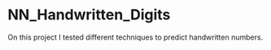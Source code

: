 # NN_Handwritten_Digits

On this project I tested different techniques to predict handwritten numbers. 
